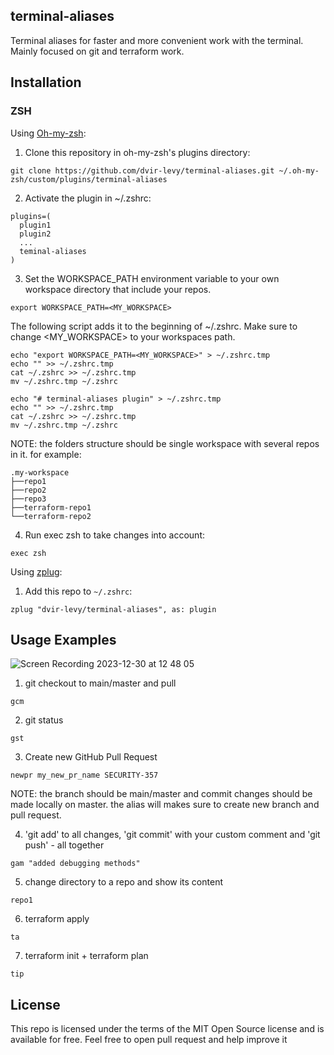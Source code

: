 ## terminal-aliases

Terminal aliases for faster and more convenient work with the terminal. Mainly focused on git and terraform work.


## Installation

### ZSH

Using [Oh-my-zsh](https://github.com/robbyrussell/oh-my-zsh):
1. Clone this repository in oh-my-zsh's plugins directory:
```
git clone https://github.com/dvir-levy/terminal-aliases.git ~/.oh-my-zsh/custom/plugins/terminal-aliases
```

2. Activate the plugin in ~/.zshrc:
```
plugins=(
  plugin1
  plugin2
  ...
  teminal-aliases
)
```

3. Set the WORKSPACE_PATH environment variable to your own workspace directory that include your repos.
```
export WORKSPACE_PATH=<MY_WORKSPACE>
```

The following script adds it to the beginning of ~/.zshrc. Make sure to change <MY_WORKSPACE> to your workspaces path.
```
echo "export WORKSPACE_PATH=<MY_WORKSPACE>" > ~/.zshrc.tmp
echo "" >> ~/.zshrc.tmp
cat ~/.zshrc >> ~/.zshrc.tmp
mv ~/.zshrc.tmp ~/.zshrc

echo "# terminal-aliases plugin" > ~/.zshrc.tmp
echo "" >> ~/.zshrc.tmp
cat ~/.zshrc >> ~/.zshrc.tmp
mv ~/.zshrc.tmp ~/.zshrc
```

NOTE: the folders structure should be single workspace with several repos in it.
for example:
```
.my-workspace
├──repo1
├──repo2
├──repo3
├──terraform-repo1
└──terraform-repo2
```

4. Run exec zsh to take changes into account:
```
exec zsh
```

Using [zplug](https://github.com/zplug/zplug):

1. Add this repo to `~/.zshrc`:
```
zplug "dvir-levy/terminal-aliases", as: plugin
```

## Usage Examples
![Screen Recording 2023-12-30 at 12 48 05](https://github.com/dvir-levy/terminal-aliases/assets/79982395/552f236f-c84e-4dd1-8dab-1f1a1c299e16)

1. git checkout to main/master and pull
```
gcm
```


2. git status
```
gst
```


3. Create new GitHub Pull Request
```
newpr my_new_pr_name SECURITY-357
```
NOTE: the branch should be main/master and commit changes should be made locally on master. the alias will makes sure to create new branch and pull request.


4. 'git add' to all changes, 'git commit' with your custom comment and 'git push' - all together
```
gam "added debugging methods"
```

5. change directory to a repo and show its content
```
repo1
```

6. terraform apply
```
ta
```

7. terraform init + terraform plan
```
tip
```

## License

This repo is licensed under the terms of the MIT Open Source
license and is available for free.
Feel free to open pull request and help improve it
